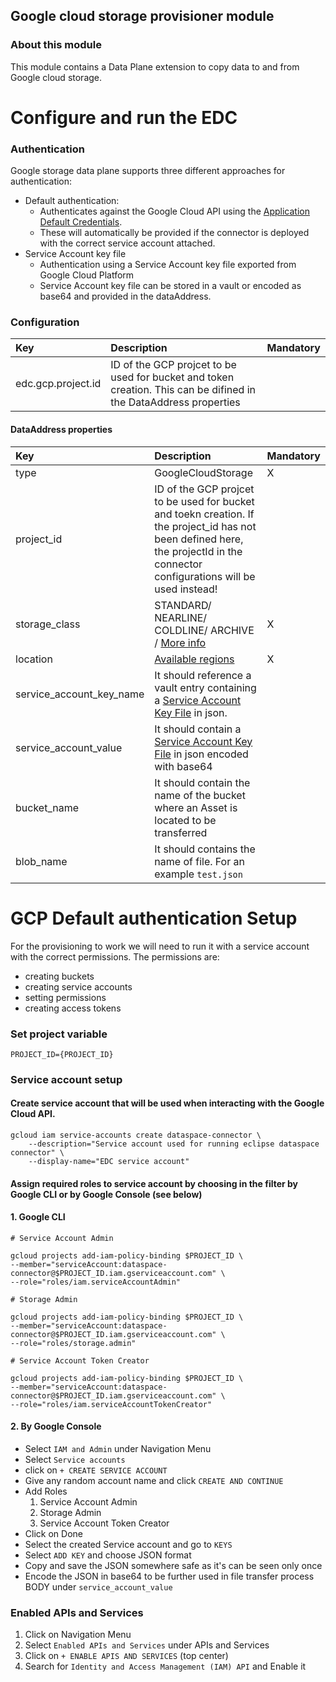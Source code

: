 ## Google cloud storage provisioner module

### About this module
This module contains a Data Plane extension to copy data to and from Google cloud storage.

# Configure and run the EDC

### Authentication
Google storage data plane supports three different approaches for authentication:
* Default authentication:
    * Authenticates against the Google Cloud API using the [Application Default Credentials](https://cloud.google.com/docs/authentication#adc).
    * These will automatically be provided if the connector is deployed with the correct service account attached.
* Service Account key file 
    * Authentication using a Service Account key file exported from Google Cloud Platform
    * Service Account key file can be stored in a vault or encoded as base64 and provided in the dataAddress.


### Configuration

| Key                      | Description                                                                                                       | Mandatory |
|:-------------------------|:------------------------------------------------------------------------------------------------------------------|-----------|
| edc.gcp.project.id       | ID of the GCP projcet to be used for bucket and token creation. This can be difined in the DataAddress properties |  |

#### DataAddress properties
| Key                      | Description                                                                                                                                                                      | Mandatory |
|:-------------------------|:---------------------------------------------------------------------------------------------------------------------------------------------------------------------------------|-----------|
| type                     | GoogleCloudStorage                                                                                                                                                               | X    | 
| project_id               | ID of the GCP projcet to be used for bucket and toekn creation. If the project_id has not been defined here, the projectId in the connector configurations will be used instead! |   | 
| storage_class            | STANDARD/ NEARLINE/ COLDLINE/ ARCHIVE / [More info](https://cloud.google.com/storage/docs/storage-classes)                                                                       | X |
| location                 | [Available regions](https://cloud.google.com/storage/docs/locations#location-r)                                                                                                  | X |
| service_account_key_name | It should reference a vault entry containing a [Service Account Key File](https://cloud.google.com/iam/docs/creating-managing-service-account-keys#creating) in json.            |  |
| service_account_value    | It should contain a [Service Account Key File](https://cloud.google.com/iam/docs/creating-managing-service-account-keys#creating) in json encoded with base64                    |  |
| bucket_name              | It should contain the name of the bucket where an Asset is located to be transferred                                                                                             |  |
| blob_name                | It should contains the name of file. For an example `test.json`                                                                                                                  |  |

# GCP Default authentication Setup

For the provisioning to work we will need to run it with a service account with the correct permissions. The permissions are:

- creating buckets
- creating service accounts
- setting permissions
- creating access tokens

### Set project variable

```
PROJECT_ID={PROJECT_ID}
```

### Service account setup

#### Create service account that will be used when interacting with the Google Cloud API.

```
gcloud iam service-accounts create dataspace-connector \
    --description="Service account used for running eclipse dataspace connector" \
    --display-name="EDC service account"
```

#### Assign required roles to service account by choosing in the filter by Google CLI or by Google Console (see below)

#### 1. Google CLI
```
# Service Account Admin

gcloud projects add-iam-policy-binding $PROJECT_ID \
--member="serviceAccount:dataspace-connector@$PROJECT_ID.iam.gserviceaccount.com" \
--role="roles/iam.serviceAccountAdmin"

# Storage Admin

gcloud projects add-iam-policy-binding $PROJECT_ID \
--member="serviceAccount:dataspace-connector@$PROJECT_ID.iam.gserviceaccount.com" \
--role="roles/storage.admin"

# Service Account Token Creator

gcloud projects add-iam-policy-binding $PROJECT_ID \
--member="serviceAccount:dataspace-connector@$PROJECT_ID.iam.gserviceaccount.com" \
--role="roles/iam.serviceAccountTokenCreator"
```

#### 2. By Google Console
* Select `IAM and Admin` under Navigation Menu
* Select `Service accounts`
* click on `+ CREATE SERVICE ACCOUNT`
* Give any random account name and click `CREATE AND CONTINUE`
* Add Roles  
   1. Service Account Admin  
   2. Storage Admin  
   3. Service Account Token Creator
* Click on Done
* Select the created Service account and go to `KEYS`
* Select `ADD KEY` and choose JSON format
* Copy and save the JSON somewhere safe as it's can be seen only once
* Encode the JSON in base64 to be further used in file transfer process BODY under `service_account_value`

### Enabled APIs and Services

1. Click on Navigation Menu
2. Select `Enabled APIs and Services` under APIs and Services
3. Click on `+ ENABLE APIS AND SERVICES` (top center)
4. Search for `Identity and Access Management (IAM) API` and Enable it